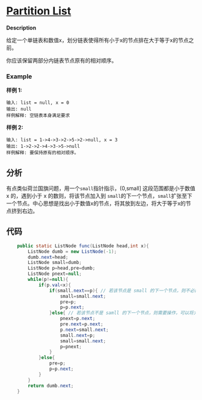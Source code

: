 # [Partition List](https://www.lintcode.com/problem/partition-list/description)

**Description**

给定一个单链表和数值x，划分链表使得所有小于x的节点排在大于等于x的节点之前。

你应该保留两部分内链表节点原有的相对顺序。

### Example

**样例  1:**

```
输入: list = null, x = 0
输出: null	
样例解释: 空链表本身满足要求
```

**样例 2:**

```
输入: list = 1->4->3->2->5->2->null, x = 3
输出: 1->2->2->4->3->5->null	
样例解释: 要保持原有的相对顺序。
```

## 分析

有点类似荷兰国旗问题，用一个`small`指针指示，(0,small] 这段范围都是小于数值 x 的，遇到小于 x 的数则，将该节点加入到 `small`的下一个节点，`small`扩张至下一个节点。中心思想是找出小于数值x的节点，将其放到左边，将大于等于x的节点挤到右边。

## 代码

```java
    public static ListNode func(ListNode head,int x){
        ListNode dumb = new ListNode(-1);
        dumb.next=head;
        ListNode small=dumb;
        ListNode p=head,pre=dumb;
        ListNode pnext=null;
        while(p!=null){
            if(p.val<x){
                if(small.next==p){ // 若该节点是 small 的下一个节点，则不必操作，small 扩张即可
                    small=small.next;
                    pre=p;
                    p=p.next;
                }else{ // 若该节点不是 samll 的下一个节点，则需要操作，可以将大于等于 x 的节点挤到右边。
                    pnext=p.next;
                    pre.next=p.next;
                    p.next=small.next;
                    small.next=p;
                    small=small.next;
                    p=pnext;
                }
            }else{ 
                pre=p;
                p=p.next;
            }
        }
        return dumb.next;
    }
```

